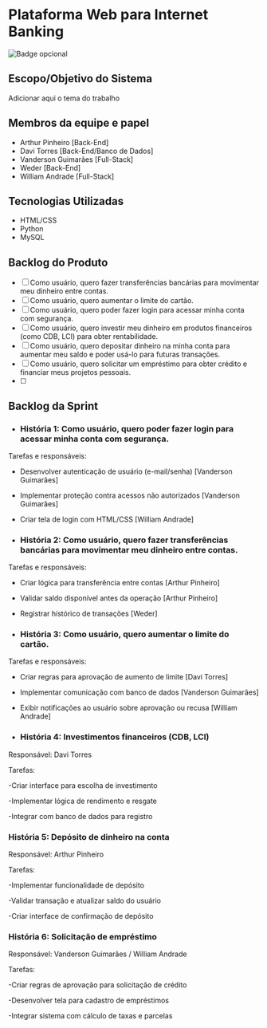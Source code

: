 # Plataforma Web para Internet Banking
![Badge opcional](https://img.shields.io/badge/status-em%20desenvolvimento-yellow)

## Escopo/Objetivo do Sistema
Adicionar aqui o tema do trabalho

## Membros da equipe e papel

- Arthur Pinheiro [Back-End]
- Davi Torres [Back-End/Banco de Dados]
- Vanderson Guimarães [Full-Stack]
- Weder [Back-End]
- William Andrade [Full-Stack]

## Tecnologias Utilizadas

- HTML/CSS
- Python
- MySQL

## Backlog do Produto

- [ ] Como usuário, quero fazer transferências bancárias para movimentar meu dinheiro entre contas.
- [ ] Como usuário, quero aumentar o limite do cartão.
- [ ] Como usuário, quero poder fazer login para acessar minha conta com segurança.
- [ ] Como usuário, quero investir meu dinheiro em produtos financeiros (como CDB, LCI) para obter rentabilidade.
- [ ] Como usuário, quero depositar dinheiro na minha conta para aumentar meu saldo e poder usá-lo para futuras transações.
- [ ] Como usuário, quero solicitar um empréstimo para obter crédito e financiar meus projetos pessoais.
- [ ] 

## Backlog da Sprint

- ### História 1: Como usuário, quero poder fazer login para acessar minha conta com segurança.

Tarefas e responsáveis:

- Desenvolver autenticação de usuário (e-mail/senha) [Vanderson Guimarães]

- Implementar proteção contra acessos não autorizados [Vanderson Guimarães]

- Criar tela de login com HTML/CSS [William Andrade]

- ### História 2: Como usuário, quero fazer transferências bancárias para movimentar meu dinheiro entre contas.

Tarefas e responsáveis:

- Criar lógica para transferência entre contas [Arthur Pinheiro]

- Validar saldo disponível antes da operação [Arthur Pinheiro]

- Registrar histórico de transações [Weder]

- ### História 3: Como usuário, quero aumentar o limite do cartão.

Tarefas e responsáveis:

- Criar regras para aprovação de aumento de limite [Davi Torres]

- Implementar comunicação com banco de dados [Vanderson Guimarães]

- Exibir notificações ao usuário sobre aprovação ou recusa [William Andrade]

 - ### História 4: Investimentos financeiros (CDB, LCI)

Responsável: Davi Torres

Tarefas:

-Criar interface para escolha de investimento

-Implementar lógica de rendimento e resgate

-Integrar com banco de dados para registro

### História 5: Depósito de dinheiro na conta

Responsável: Arthur Pinheiro

Tarefas:

-Implementar funcionalidade de depósito

-Validar transação e atualizar saldo do usuário

-Criar interface de confirmação de depósito

### História 6: Solicitação de empréstimo

Responsável: Vanderson Guimarães / William Andrade

Tarefas:

-Criar regras de aprovação para solicitação de crédito

-Desenvolver tela para cadastro de empréstimos

-Integrar sistema com cálculo de taxas e parcelas

